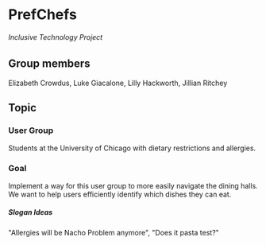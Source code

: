 PrefChefs
=========
###### Inclusive Technology Project
## Group members
Elizabeth Crowdus, Luke Giacalone, Lilly Hackworth, Jillian Ritchey

## Topic
### User Group
Students at the University of Chicago with dietary restrictions and allergies.
### Goal
Implement a way for this user group to more easily navigate the dining halls. We want to help users efficiently identify which dishes they can eat. 


##### Slogan Ideas
"Allergies will be Nacho Problem anymore", "Does it pasta test?"
